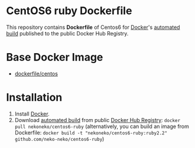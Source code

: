 # CentOS6 ruby Dockerfile
This repository contains **Dockerfile** of Centos6 for [Docker](https://www.docker.com/)'s [automated build](https://hub.docker.com/r/nekoneko/centos6-ruby/) published to the public Docker Hub Registry.  

# Base Docker Image
*  [dockerfile/centos](https://hub.docker.com/_/centos/)

# Installation
1. Install [Docker](https://www.docker.com/).
2. Download [automated build](https://hub.docker.com/r/nekoneko/centos6-ruby/) from public [Docker Hub Registry](https://hub.docker.com/): `docker pull nekoneko/centos6-ruby`
   (alternatively, you can build an image from Dockerfile: `docker build -t "nekoneko/centos6-ruby:ruby2.2" github.com/neko-neko/centos6-ruby`)

